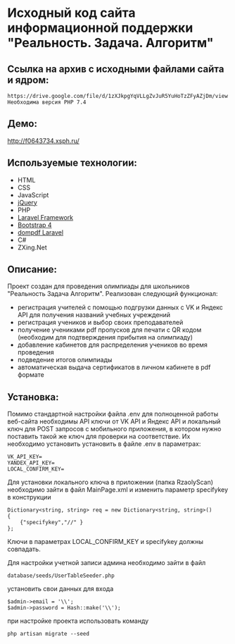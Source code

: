 
# Исходный код сайта информационной поддержки "Реальность. Задача. Алгоритм"

## Ссылка на архив с исходными файлами сайта и ядром:
    https://drive.google.com/file/d/1zXJkpgYqVLLgZvJuR5YuHoTzZFyAZjDm/view
    Необходима версия PHP 7.4
    
## Демо:
http://f0643734.xsph.ru/

## Используемые технологии:

- HTML
- CSS
- JavaScript
- [jQuery](https://jquery.com/)
- PHP
- [Laravel Framework](https://laravel.com/)
- [Bootstrap 4](https://getbootstrap.com/)
- [dompdf Laravel](https://github.com/barryvdh/laravel-dompdf)
- C#
- ZXing.Net

## Описание:

Проект создан для проведения олимпиады для школьников "Реальность Задача Алгоритм". Реализован следующий функционал:

- регистрация учителей с помощью подгрузки данных с VK и Яндекс API для получения названий учебных учреждений
- регистрация учеников и выбор своих преподавателей
- получение учениками pdf пропусков для печати с QR кодом (необходим для подтверждения прибытия на олимпиаду)
- добавление кабинетов для распределения учеников во время проведения
- подведение итогов олимпиады
- автоматическая выдача сертификатов в личном кабинете в pdf формате


## Установка:

Помимо стандартной настройки файла .env для полноценной работы веб-сайта необходимы API ключи от VK API и Яндекс API и локальный ключ для POST запросов с мобильного приложения, в котором нужно поставить такой же ключ для проверки на соответствие. Их необходимо установить установить в файле .env в параметрах:

    VK_API_KEY=
    YANDEX_API_KEY=
    LOCAL_CONFIRM_KEY=

Для установки локального ключа в приложении (папка RzaolyScan) необходимо зайти в файл MainPage.xml и изменить параметр specifykey в конструкции

    Dictionary<string, string> req = new Dictionary<string, string>()
    {
        {"specifykey","//" }
    };

Ключи в параметрах LOCAL_CONFIRM_KEY и specifykey должны совпадать.

Для настройки учетной записи админа необходимо зайти в файл

    database/seeds/UserTableSeeder.php

установить свои данных для входа

    $admin->email = '\\';
    $admin->password = Hash::make('\\');

при настройке проекта использовать команду

    php artisan migrate --seed
